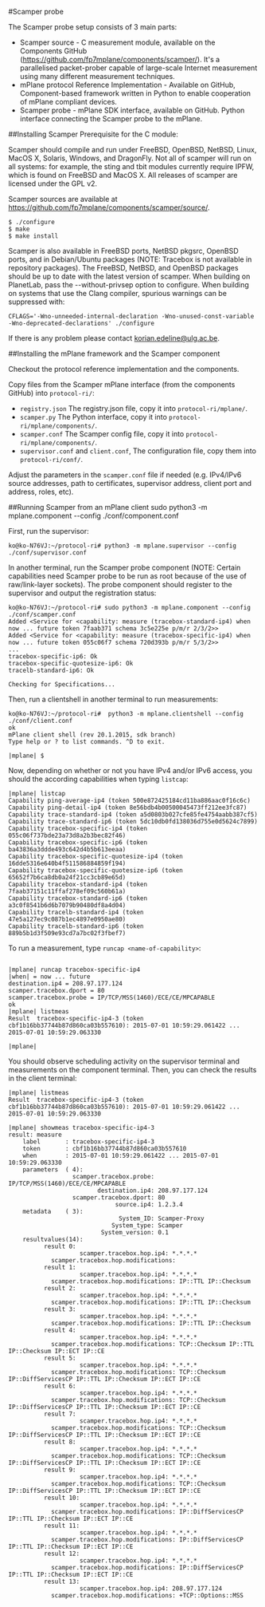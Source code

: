 #Scamper probe

The Scamper probe setup consists of 3 main parts:

- Scamper source - C measurement module, available on the Components GitHub (<https://github.com/fp7mplane/components/scamper/>). It's a parallelised packet-prober capable of large-scale Internet measurement using many different measurement techniques.
- mPlane protocol Reference Implementation - Available on GitHub, Component-based framework written in Python to enable cooperation of mPlane compliant devices.
- Scamper probe - mPlane SDK interface, available on GitHub. Python interface connecting the Scamper probe to the mPlane.

##Installing Scamper
Prerequisite for the C module:

Scamper should compile and run under FreeBSD, OpenBSD, NetBSD, Linux, MacOS X, Solaris, Windows, and DragonFly. Not all of scamper will run on all systems: for example, the sting and tbit modules currently require IPFW, which is found on FreeBSD and MacOS X. All releases of scamper are licensed under the GPL v2.

Scamper sources are available at <https://github.com/fp7mplane/components/scamper/source/>.

```
$ ./configure
$ make
$ make install
```

Scamper is also available in FreeBSD ports, NetBSD pkgsrc, OpenBSD ports, and in Debian/Ubuntu packages (NOTE: Tracebox is not available in repository packages). The FreeBSD, NetBSD, and OpenBSD packages should be up to date with the latest version of scamper. When building on PlanetLab, pass the --without-privsep option to configure. When building on systems that use the Clang compiler, spurious warnings can be suppressed with: 
```
CFLAGS='-Wno-unneeded-internal-declaration -Wno-unused-const-variable -Wno-deprecated-declarations' ./configure
```

If there is any problem please contact <korian.edeline@ulg.ac.be>.


##Installing the mPlane framework and the Scamper component

Checkout the protocol reference implementation and the components.

Copy files from the Scamper mPlane interface (from the components GitHub) into `protocol-ri/`:

- `registry.json`    The registry.json file, copy it into `protocol-ri/mplane/`.
- `scamper.py`    The Python interface, copy it into `protocol-ri/mplane/components/`.
- `scamper.conf`    The Scamper config file, copy it into `protocol-ri/mplane/components/`.
- `supervisor.conf` and `client.conf`, The configuration file, copy them into `protocol-ri/conf/`.

Adjust the parameters in the `scamper.conf` file if needed (e.g. IPv4/IPv6 source addresses, path to certificates, supervisor address, client port and address, roles, etc).


##Running Scamper from an mPlane client
sudo python3 -m mplane.component --config ./conf/component.conf

First, run the supervisor:
```
ko@ko-N76VJ:~/protocol-ri# python3 -m mplane.supervisor --config ./conf/supervisor.conf

```

In another terminal, run the Scamper probe component (NOTE: Certain capabilities need Scamper probe to be run as root because of the use of raw/link-layer sockets). The probe component should register to the supervisor and output the registration status:
```
ko@ko-N76VJ:~/protocol-ri# sudo python3 -m mplane.component --config ./conf/scamper.conf
Added <Service for <capability: measure (tracebox-standard-ip4) when now ... future token 7faab371 schema 3c5e225e p/m/r 2/3/2>>
Added <Service for <capability: measure (tracebox-specific-ip4) when now ... future token 055c06f7 schema 720d393b p/m/r 5/3/2>>
...
tracebox-specific-ip6: Ok
tracebox-specific-quotesize-ip6: Ok
tracelb-standard-ip6: Ok

Checking for Specifications...

```
Then, run a clientshell in another terminal to run measurements:
```
ko@ko-N76VJ:~/protocol-ri#  python3 -m mplane.clientshell --config ./conf/client.conf
ok
mPlane client shell (rev 20.1.2015, sdk branch)
Type help or ? to list commands. ^D to exit.

|mplane| $
```

Now, depending on whether or not you have IPv4 and/or IPv6 access, you should the according capabilities when typing `listcap`:
```
|mplane| listcap
Capability ping-average-ip4 (token 500e872425184cd11ba886aac0f16c6c)
Capability ping-detail-ip4 (token 8e56bdb4b00500045473ff212ee3fc87)
Capability trace-standard-ip4 (token a5d0803b027cfe85fe4754aabb387cf5)
Capability trace-standard-ip6 (token 5dc10db0fd138036d755e0d5624c7899)
Capability tracebox-specific-ip4 (token 055c06f737bde23a73d8a2b3bec82f46)
Capability tracebox-specific-ip6 (token ba43836a3ddde493c642d4b5b613eeaa)
Capability tracebox-specific-quotesize-ip4 (token 16dde5316e640b4f511586884859f194)
Capability tracebox-specific-quotesize-ip6 (token 65652f7b6ca8db0a24f21cc3cb89e65d)
Capability tracebox-standard-ip4 (token 7faab37151c11ffaf278ef09c560b61a)
Capability tracebox-standard-ip6 (token a3c0f8541b6d6b7079b90480df8a4d04)
Capability tracelb-standard-ip4 (token 47e5a127ec9c087b1ec4897e0950ae80)
Capability tracelb-standard-ip6 (token 889b5b1d3f509e93cd7a7bc02f3fbef7)
```

To run a measurement, type `runcap <name-of-capability>`:

```

|mplane| runcap tracebox-specific-ip4
|when| = now ... future
destination.ip4 = 208.97.177.124
scamper.tracebox.dport = 80
scamper.tracebox.probe = IP/TCP/MSS(1460)/ECE/CE/MPCAPABLE
ok
|mplane| listmeas
Result  tracebox-specific-ip4-3 (token cbf1b16bb37744b87d860ca03b557610): 2015-07-01 10:59:29.061422 ... 2015-07-01 10:59:29.063330

|mplane|
```
You should observe scheduling activity on the supervisor terminal and measurements on the component terminal. Then, you can check the results in the client terminal:
```
|mplane| listmeas
Result  tracebox-specific-ip4-3 (token cbf1b16bb37744b87d860ca03b557610): 2015-07-01 10:59:29.061422 ... 2015-07-01 10:59:29.063330

|mplane| showmeas tracebox-specific-ip4-3
result: measure
    label       : tracebox-specific-ip4-3
    token       : cbf1b16bb37744b87d860ca03b557610
    when        : 2015-07-01 10:59:29.061422 ... 2015-07-01 10:59:29.063330
    parameters  ( 4): 
                  scamper.tracebox.probe: IP/TCP/MSS(1460)/ECE/CE/MPCAPABLE
                         destination.ip4: 208.97.177.124
                  scamper.tracebox.dport: 80
                              source.ip4: 1.2.3.4
    metadata    ( 3): 
                               System_ID: Scamper-Proxy
                             System_type: Scamper
                          System_version: 0.1
    resultvalues(14):
          result 0:
                    scamper.tracebox.hop.ip4: *.*.*.*
            scamper.tracebox.hop.modifications: 
          result 1:
                    scamper.tracebox.hop.ip4: *.*.*.*
            scamper.tracebox.hop.modifications: IP::TTL IP::Checksum
          result 2:
                    scamper.tracebox.hop.ip4: *.*.*.*
            scamper.tracebox.hop.modifications: IP::TTL IP::Checksum
          result 3:
                    scamper.tracebox.hop.ip4: *.*.*.*
            scamper.tracebox.hop.modifications: IP::TTL IP::Checksum
          result 4:
                    scamper.tracebox.hop.ip4: *.*.*.*
            scamper.tracebox.hop.modifications: TCP::Checksum IP::TTL IP::Checksum IP::ECT IP::CE
          result 5:
                    scamper.tracebox.hop.ip4: *.*.*.*
            scamper.tracebox.hop.modifications: TCP::Checksum IP::DiffServicesCP IP::TTL IP::Checksum IP::ECT IP::CE
          result 6:
                    scamper.tracebox.hop.ip4: *.*.*.*
            scamper.tracebox.hop.modifications: TCP::Checksum IP::DiffServicesCP IP::TTL IP::Checksum IP::ECT IP::CE
          result 7:
                    scamper.tracebox.hop.ip4: *.*.*.*
            scamper.tracebox.hop.modifications: TCP::Checksum IP::DiffServicesCP IP::TTL IP::Checksum IP::ECT IP::CE
          result 8:
                    scamper.tracebox.hop.ip4: *.*.*.*
            scamper.tracebox.hop.modifications: TCP::Checksum IP::DiffServicesCP IP::TTL IP::Checksum IP::ECT IP::CE
          result 9:
                    scamper.tracebox.hop.ip4: *.*.*.*
            scamper.tracebox.hop.modifications: TCP::Checksum IP::DiffServicesCP IP::TTL IP::Checksum IP::ECT IP::CE
          result 10:
                    scamper.tracebox.hop.ip4: *.*.*.*
            scamper.tracebox.hop.modifications: IP::DiffServicesCP IP::TTL IP::Checksum IP::ECT IP::CE
          result 11:
                    scamper.tracebox.hop.ip4: *.*.*.*
            scamper.tracebox.hop.modifications: IP::DiffServicesCP IP::TTL IP::Checksum IP::ECT IP::CE
          result 12:
                    scamper.tracebox.hop.ip4: *.*.*.*
            scamper.tracebox.hop.modifications: IP::DiffServicesCP IP::TTL IP::Checksum IP::ECT IP::CE
          result 13:
                    scamper.tracebox.hop.ip4: 208.97.177.124
            scamper.tracebox.hop.modifications: +TCP::Options::MSS



```
